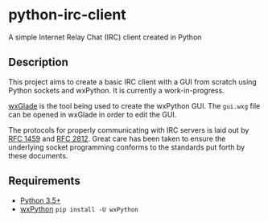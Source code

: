 # python-irc-client
A simple Internet Relay Chat (IRC) client created in Python

## Description
This project aims to create a basic IRC client with a GUI from scratch using Python sockets and wxPython. It is currently a work-in-progress.

[wxGlade](http://wxglade.sourceforge.net/) is the tool being used to create the wxPython GUI. The `gui.wxg` file can be opened in wxGlade in order to edit the GUI.

The protocols for properly communicating with IRC servers is laid out by [RFC 1459](https://tools.ietf.org/html/rfc1459) and [RFC 2812](https://tools.ietf.org/html/rfc2812). Great care has been taken to ensure the underlying socket programming conforms to the standards put forth by these documents.

## Requirements
- [Python 3.5+](https://www.python.org/downloads/)
- [wxPython](https://wxpython.org/) `pip install -U wxPython`
